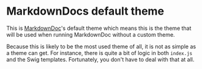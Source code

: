 # MarkdownDocs default theme

This is [MarkdownDoc](https://github.com/MarkdownDoc/markdowndoc)'s default theme which means this is the theme that will be used when running MarkdownDoc without a custom theme.

Because this is likely to be the most used theme of all, it is not as simple as a theme can get. For instance, there is quite a bit of logic in both `index.js` and the Swig templates. Fortunately, you don't have to deal with that at all.

